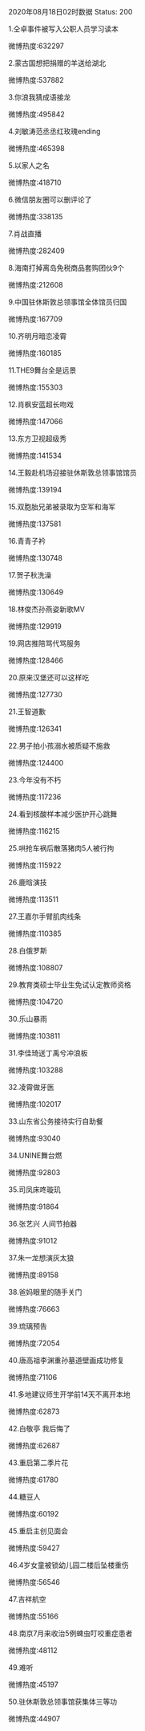2020年08月18日02时数据
Status: 200

1.仝卓事件被写入公职人员学习读本

微博热度:632297

2.蒙古国想把捐赠的羊送给湖北

微博热度:537882

3.你浪我猜成语接龙

微博热度:495842

4.刘敏涛范丞丞红玫瑰ending

微博热度:465398

5.以家人之名

微博热度:418710

6.微信朋友圈可以删评论了

微博热度:338135

7.肖战直播

微博热度:282409

8.海南打掉离岛免税商品套购团伙9个

微博热度:212608

9.中国驻休斯敦总领事馆全体馆员归国

微博热度:167709

10.齐明月暗恋凌霄

微博热度:160185

11.THE9舞台全是远景

微博热度:155303

12.肖枫安蓝超长吻戏

微博热度:147066

13.东方卫视超级秀

微博热度:141534

14.王毅赴机场迎接驻休斯敦总领事馆馆员

微博热度:139194

15.双胞胎兄弟被录取为空军和海军

微博热度:137581

16.青青子衿

微博热度:130748

17.贺子秋洗澡

微博热度:130649

18.林俊杰孙燕姿新歌MV

微博热度:129919

19.网店推陪骂代骂服务

微博热度:128466

20.原来汉堡还可以这样吃

微博热度:127730

21.王智道歉

微博热度:126341

22.男子拍小孩溺水被质疑不施救

微博热度:124400

23.今年没有不朽

微博热度:117236

24.看到核酸样本减少医护开心跳舞

微博热度:116215

25.哄抢车祸后散落猪肉5人被行拘

微博热度:115922

26.鹿晗演技

微博热度:113511

27.王嘉尔手臂肌肉线条

微博热度:110385

28.白俄罗斯

微博热度:108807

29.教育类硕士毕业生免试认定教师资格

微博热度:104720

30.乐山暴雨

微博热度:103811

31.李佳琦送丁禹兮冲浪板

微博热度:103288

32.凌霄做牙医

微博热度:102017

33.山东省公务接待实行自助餐

微博热度:93040

34.UNINE舞台燃

微博热度:92803

35.司凤床咚璇玑

微博热度:91864

36.张艺兴 人间节拍器

微博热度:91012

37.朱一龙想演灰太狼

微博热度:89158

38.爸妈眼里的随手关门

微博热度:76663

39.琉璃预告

微博热度:72054

40.唐高祖李渊重孙墓道壁画成功修复

微博热度:71106

41.多地建议师生开学前14天不离开本地

微博热度:62873

42.白敬亭 我后悔了

微博热度:62687

43.重启第二季片花

微博热度:61780

44.糖豆人

微博热度:60192

45.重启主创见面会

微博热度:59427

46.4岁女童被锁幼儿园二楼后坠楼重伤

微博热度:56546

47.吉祥航空

微博热度:55166

48.南京7月来收治5例蜱虫叮咬重症患者

微博热度:48112

49.难听

微博热度:45197

50.驻休斯敦总领事馆获集体三等功

微博热度:44907

